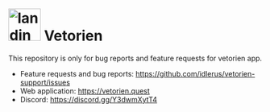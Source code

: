 # <img src="https://camo.githubusercontent.com/f626f93cca0c8477c30a918ad917eb6659efb46611119e3b8e4387e30fcdad06/68747470733a2f2f7665746f7269656e2e71756573742f66617669636f6e2e706e67" alt="landing_logo" data-canonical-src="https://vetorien.quest/favicon.png" style="height: 64px;"> Vetorien

This repository is only for bug reports and feature requests for vetorien app.

- Feature requests and bug reports: https://github.com/idlerus/vetorien-support/issues
- Web application: https://vetorien.quest
- Discord: https://discord.gg/Y3dwmXytT4
